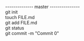 -------------- master ---------------
<br>
git init
<br>
touch FILE.md
<br>
git add FILE.md
<br>
git status
<br>
git commit -m "Commit 0"
<br>